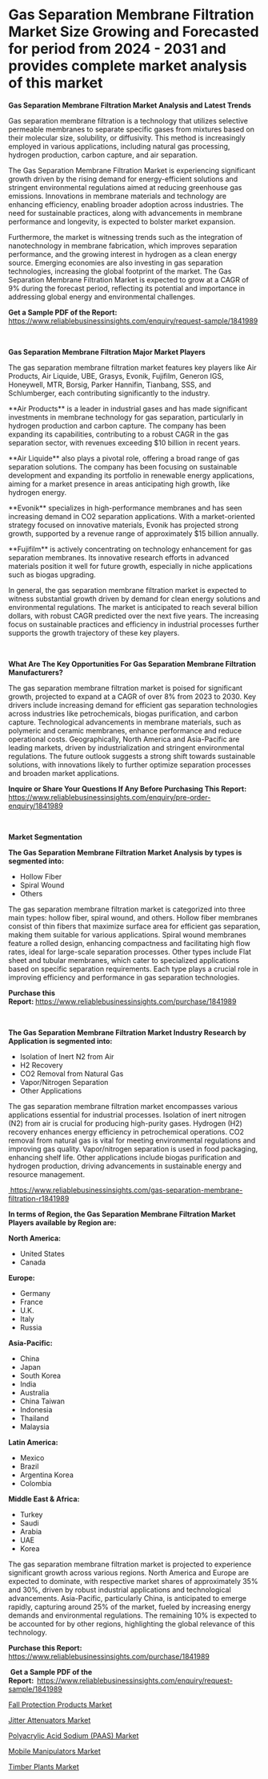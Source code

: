 <p><h1>Gas Separation Membrane Filtration Market Size Growing and Forecasted for period from 2024 - 2031 and provides complete market analysis of this market</h1></p><p><strong>Gas Separation Membrane Filtration Market Analysis and Latest Trends</strong></p>
<p><p>Gas separation membrane filtration is a technology that utilizes selective permeable membranes to separate specific gases from mixtures based on their molecular size, solubility, or diffusivity. This method is increasingly employed in various applications, including natural gas processing, hydrogen production, carbon capture, and air separation. </p><p>The Gas Separation Membrane Filtration Market is experiencing significant growth driven by the rising demand for energy-efficient solutions and stringent environmental regulations aimed at reducing greenhouse gas emissions. Innovations in membrane materials and technology are enhancing efficiency, enabling broader adoption across industries. The need for sustainable practices, along with advancements in membrane performance and longevity, is expected to bolster market expansion.</p><p>Furthermore, the market is witnessing trends such as the integration of nanotechnology in membrane fabrication, which improves separation performance, and the growing interest in hydrogen as a clean energy source. Emerging economies are also investing in gas separation technologies, increasing the global footprint of the market. The Gas Separation Membrane Filtration Market is expected to grow at a CAGR of 9% during the forecast period, reflecting its potential and importance in addressing global energy and environmental challenges.</p></p>
<p><strong>Get a Sample PDF of the Report:&nbsp;</strong> <a href="https://www.reliablebusinessinsights.com/enquiry/request-sample/1841989?utm_campaign=1260&utm_medium=2&utm_source=Github&utm_content=ia&utm_term=16102024&utm_id=gas-separation-membrane-filtration">https://www.reliablebusinessinsights.com/enquiry/request-sample/1841989</a></p>
<p>&nbsp;</p>
<p><strong>Gas Separation Membrane Filtration Major Market Players</strong></p>
<p><p>The gas separation membrane filtration market features key players like Air Products, Air Liquide, UBE, Grasys, Evonik, Fujifilm, Generon IGS, Honeywell, MTR, Borsig, Parker Hannifin, Tianbang, SSS, and Schlumberger, each contributing significantly to the industry.</p><p>**Air Products** is a leader in industrial gases and has made significant investments in membrane technology for gas separation, particularly in hydrogen production and carbon capture. The company has been expanding its capabilities, contributing to a robust CAGR in the gas separation sector, with revenues exceeding $10 billion in recent years.</p><p>**Air Liquide** also plays a pivotal role, offering a broad range of gas separation solutions. The company has been focusing on sustainable development and expanding its portfolio in renewable energy applications, aiming for a market presence in areas anticipating high growth, like hydrogen energy.</p><p>**Evonik** specializes in high-performance membranes and has seen increasing demand in CO2 separation applications. With a market-oriented strategy focused on innovative materials, Evonik has projected strong growth, supported by a revenue range of approximately $15 billion annually.</p><p>**Fujifilm** is actively concentrating on technology enhancement for gas separation membranes. Its innovative research efforts in advanced materials position it well for future growth, especially in niche applications such as biogas upgrading.</p><p>In general, the gas separation membrane filtration market is expected to witness substantial growth driven by demand for clean energy solutions and environmental regulations. The market is anticipated to reach several billion dollars, with robust CAGR predicted over the next five years. The increasing focus on sustainable practices and efficiency in industrial processes further supports the growth trajectory of these key players.</p></p>
<p>&nbsp;</p>
<p><strong>What Are The Key Opportunities For Gas Separation Membrane Filtration Manufacturers?</strong></p>
<p><p>The gas separation membrane filtration market is poised for significant growth, projected to expand at a CAGR of over 8% from 2023 to 2030. Key drivers include increasing demand for efficient gas separation technologies across industries like petrochemicals, biogas purification, and carbon capture. Technological advancements in membrane materials, such as polymeric and ceramic membranes, enhance performance and reduce operational costs. Geographically, North America and Asia-Pacific are leading markets, driven by industrialization and stringent environmental regulations. The future outlook suggests a strong shift towards sustainable solutions, with innovations likely to further optimize separation processes and broaden market applications.</p></p>
<p><strong>Inquire or Share Your Questions If Any Before Purchasing This Report:</strong> <a href="https://www.reliablebusinessinsights.com/enquiry/pre-order-enquiry/1841989?utm_campaign=1260&utm_medium=2&utm_source=Github&utm_content=ia&utm_term=16102024&utm_id=gas-separation-membrane-filtration">https://www.reliablebusinessinsights.com/enquiry/pre-order-enquiry/1841989</a></p>
<p>&nbsp;</p>
<p><strong>Market Segmentation</strong></p>
<p><strong>The Gas Separation Membrane Filtration Market Analysis by types is segmented into:</strong></p>
<p><ul><li>Hollow Fiber</li><li>Spiral Wound</li><li>Others</li></ul></p>
<p><p>The gas separation membrane filtration market is categorized into three main types: hollow fiber, spiral wound, and others. Hollow fiber membranes consist of thin fibers that maximize surface area for efficient gas separation, making them suitable for various applications. Spiral wound membranes feature a rolled design, enhancing compactness and facilitating high flow rates, ideal for large-scale separation processes. Other types include Flat sheet and tubular membranes, which cater to specialized applications based on specific separation requirements. Each type plays a crucial role in improving efficiency and performance in gas separation technologies.</p></p>
<p><strong>Purchase this Report:&nbsp;</strong><a href="https://www.reliablebusinessinsights.com/purchase/1841989?utm_campaign=1260&utm_medium=2&utm_source=Github&utm_content=ia&utm_term=16102024&utm_id=gas-separation-membrane-filtration">https://www.reliablebusinessinsights.com/purchase/1841989</a></p>
<p>&nbsp;</p>
<p><strong>The Gas Separation Membrane Filtration Market Industry Research by Application is segmented into:</strong></p>
<p><ul><li>Isolation of Inert N2 from Air</li><li>H2 Recovery</li><li>CO2 Removal from Natural Gas</li><li>Vapor/Nitrogen Separation</li><li>Other Applications</li></ul></p>
<p><p>The gas separation membrane filtration market encompasses various applications essential for industrial processes. Isolation of inert nitrogen (N2) from air is crucial for producing high-purity gases. Hydrogen (H2) recovery enhances energy efficiency in petrochemical operations. CO2 removal from natural gas is vital for meeting environmental regulations and improving gas quality. Vapor/nitrogen separation is used in food packaging, enhancing shelf life. Other applications include biogas purification and hydrogen production, driving advancements in sustainable energy and resource management.</p></p>
<p><a href="https://www.reliablebusinessinsights.com/gas-separation-membrane-filtration-r1841989?utm_campaign=1260&utm_medium=2&utm_source=Github&utm_content=ia&utm_term=16102024&utm_id=gas-separation-membrane-filtration">&nbsp;https://www.reliablebusinessinsights.com/gas-separation-membrane-filtration-r1841989</a></p>
<p><strong>In terms of Region, the Gas Separation Membrane Filtration Market Players available by Region are:</strong></p>
<p>
    <p> <strong> North America: </strong>
        <ul>
            <li>United States</li>
            <li>Canada</li>
        </ul>
        </p> 
    <p> <strong> Europe: </strong>
        <ul>
            <li>Germany</li>
            <li>France</li>
            <li>U.K.</li>
            <li>Italy</li>
            <li>Russia</li>
        </ul>
        </p> 
    <p> <strong> Asia-Pacific: </strong>
        <ul>
            <li>China</li>
            <li>Japan</li>
            <li>South Korea</li>
            <li>India</li>
            <li>Australia</li>
            <li>China Taiwan</li>
            <li>Indonesia</li>
            <li>Thailand</li>
            <li>Malaysia</li>
        </ul>
        </p> 
    <p> <strong> Latin America: </strong>
        <ul>
            <li>Mexico</li>
            <li>Brazil</li>
            <li>Argentina Korea</li>
            <li>Colombia</li>
        </ul>
        </p> 
    <p> <strong> Middle East & Africa: </strong>
        <ul>
            <li>Turkey</li>
            <li>Saudi</li>
            <li>Arabia</li>
            <li>UAE</li>
            <li>Korea</li>
        </ul>
    </p>
    </p>
<p><p>The gas separation membrane filtration market is projected to experience significant growth across various regions. North America and Europe are expected to dominate, with respective market shares of approximately 35% and 30%, driven by robust industrial applications and technological advancements. Asia-Pacific, particularly China, is anticipated to emerge rapidly, capturing around 25% of the market, fueled by increasing energy demands and environmental regulations. The remaining 10% is expected to be accounted for by other regions, highlighting the global relevance of this technology.</p></p>
<p><strong>Purchase this Report: </strong><a href="https://www.reliablebusinessinsights.com/purchase/1841989?utm_campaign=1260&utm_medium=2&utm_source=Github&utm_content=ia&utm_term=16102024&utm_id=gas-separation-membrane-filtration">https://www.reliablebusinessinsights.com/purchase/1841989</a></p>
<p>&nbsp;<strong>Get a Sample PDF of the Report:&nbsp;&nbsp;</strong><a href="https://www.reliablebusinessinsights.com/enquiry/request-sample/1841989?utm_campaign=1260&utm_medium=2&utm_source=Github&utm_content=ia&utm_term=16102024&utm_id=gas-separation-membrane-filtration">https://www.reliablebusinessinsights.com/enquiry/request-sample/1841989</a></p>
<p><strong></strong></p>
<p><p><a href="https://issuu.com/reportprime-2/docs/fall-protection-products-market-siz_cbc9f1ccd7ad04?utm_campaign=1260&utm_medium=2&utm_source=Github&utm_content=ia&utm_term=16102024&utm_id=gas-separation-membrane-filtration">Fall Protection Products Market</a></p><p><a href="https://github.com/anaeilandos/Market-Research-Report-List-1/blob/main/jitter-attenuators-market.md?utm_campaign=1260&utm_medium=2&utm_source=Github&utm_content=ia&utm_term=16102024&utm_id=gas-separation-membrane-filtration">Jitter Attenuators Market</a></p><p><a href="https://github.com/fosters9adames/Market-Research-Report-List-1/blob/main/polyacrylic-acid-sodium-paas-market.md?utm_campaign=1260&utm_medium=2&utm_source=Github&utm_content=ia&utm_term=16102024&utm_id=gas-separation-membrane-filtration">Polyacrylic Acid Sodium (PAAS) Market</a></p><p><a href="https://issuu.com/reportprime-2/docs/mobile-manipulators-market-size-203_118c2a685fefde?utm_campaign=1260&utm_medium=2&utm_source=Github&utm_content=ia&utm_term=16102024&utm_id=gas-separation-membrane-filtration">Mobile Manipulators Market</a></p><p><a href="https://www.linkedin.com/pulse/charting-future-comprehensive-analysis-global-timber-plants-isotc?utm_campaign=1260&utm_medium=2&utm_source=Github&utm_content=ia&utm_term=16102024&utm_id=gas-separation-membrane-filtration">Timber Plants Market</a></p></p>